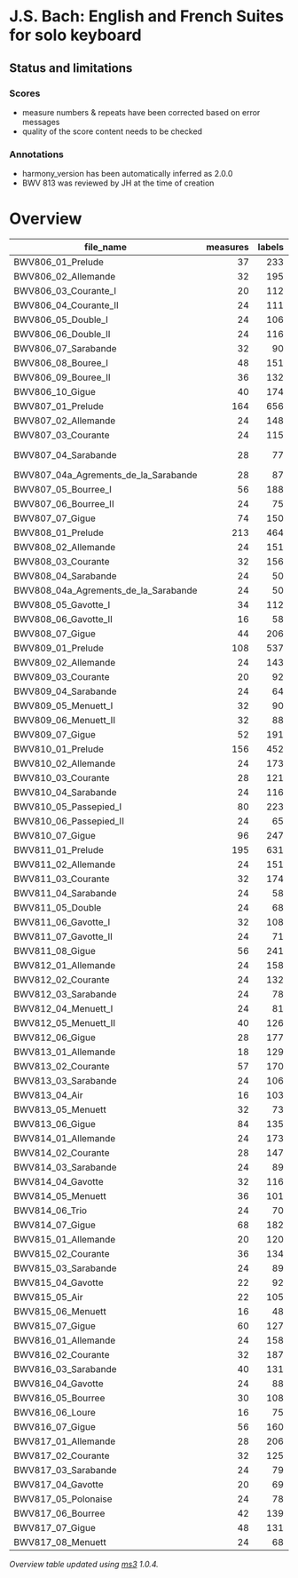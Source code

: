 # J.S. Bach: English and French Suites for solo keyboard

## Status and limitations

### Scores

* measure numbers & repeats have been corrected based on error messages
* quality of the score content needs to be checked

### Annotations

* harmony_version has been automatically inferred as 2.0.0
* BWV 813 was reviewed by JH at the time of creation 


# Overview
|             file_name              |measures|labels|standard|     annotators     |reviewers|
|------------------------------------|-------:|-----:|--------|--------------------|---------|
|BWV806_01_Prelude                   |      37|   233|2.1.0   |Adrian Nagel        |         |
|BWV806_02_Allemande                 |      32|   195|2.1.0   |Adrian Nagel        |         |
|BWV806_03_Courante_I                |      20|   112|2.1.0   |Adrian Nagel        |         |
|BWV806_04_Courante_II               |      24|   111|2.1.0   |Adrian Nagel        |         |
|BWV806_05_Double_I                  |      24|   106|2.1.0   |Adrian Nagel        |         |
|BWV806_06_Double_II                 |      24|   116|2.1.0   |Adrian Nagel        |         |
|BWV806_07_Sarabande                 |      32|    90|2.1.0   |Adrian Nagel        |         |
|BWV806_08_Bouree_I                  |      48|   151|2.1.0   |Adrian Nagel        |         |
|BWV806_09_Bouree_II                 |      36|   132|2.1.0   |Adrian Nagel        |         |
|BWV806_10_Gigue                     |      40|   174|2.1.0   |Adrian Nagel        |         |
|BWV807_01_Prelude                   |     164|   656|2.1.0   |Adrian Nagel        |         |
|BWV807_02_Allemande                 |      24|   148|2.1.0   |Adrian Nagel        |         |
|BWV807_03_Courante                  |      24|   115|2.1.0   |Adrian Nagel        |         |
|BWV807_04_Sarabande                 |      28|    77|2.3.0   |Davor Krkljus(2.3.0)|DK       |
|BWV807_04a_Agrements_de_la_Sarabande|      28|    87|2.1.0   |Adrian Nagel        |         |
|BWV807_05_Bourree_I                 |      56|   188|2.1.0   |Adrian Nagel        |         |
|BWV807_06_Bourree_II                |      24|    75|2.1.0   |Adrian Nagel        |         |
|BWV807_07_Gigue                     |      74|   150|2.1.0   |Adrian Nagel        |         |
|BWV808_01_Prelude                   |     213|   464|2.1.0   |Adrian Nagel        |         |
|BWV808_02_Allemande                 |      24|   151|2.1.0   |Adrian Nagel        |         |
|BWV808_03_Courante                  |      32|   156|2.1.0   |Adrian Nagel        |         |
|BWV808_04_Sarabande                 |      24|    50|2.1.0   |Adrian Nagel        |         |
|BWV808_04a_Agrements_de_la_Sarabande|      24|    50|2.1.0   |Adrian Nagel        |         |
|BWV808_05_Gavotte_I                 |      34|   112|2.1.0   |Adrian Nagel        |         |
|BWV808_06_Gavotte_II                |      16|    58|2.1.0   |Adrian Nagel        |         |
|BWV808_07_Gigue                     |      44|   206|2.1.0   |Adrian Nagel        |         |
|BWV809_01_Prelude                   |     108|   537|2.1.0   |Adrian Nagel        |         |
|BWV809_02_Allemande                 |      24|   143|2.1.0   |Adrian Nagel        |         |
|BWV809_03_Courante                  |      20|    92|2.1.0   |Adrian Nagel        |         |
|BWV809_04_Sarabande                 |      24|    64|2.1.0   |Adrian Nagel        |         |
|BWV809_05_Menuett_I                 |      32|    90|2.1.0   |Adrian Nagel        |         |
|BWV809_06_Menuett_II                |      32|    88|2.1.0   |Adrian Nagel        |         |
|BWV809_07_Gigue                     |      52|   191|2.1.0   |Adrian Nagel        |         |
|BWV810_01_Prelude                   |     156|   452|2.1.0   |Adrian Nagel        |         |
|BWV810_02_Allemande                 |      24|   173|2.1.0   |Adrian Nagel        |         |
|BWV810_03_Courante                  |      28|   121|2.1.0   |Adrian Nagel        |         |
|BWV810_04_Sarabande                 |      24|   116|2.1.0   |Adrian Nagel        |         |
|BWV810_05_Passepied_I               |      80|   223|2.1.0   |Adrian Nagel        |         |
|BWV810_06_Passepied_II              |      24|    65|2.1.0   |Adrian Nagel        |         |
|BWV810_07_Gigue                     |      96|   247|2.1.0   |Adrian Nagel        |         |
|BWV811_01_Prelude                   |     195|   631|2.1.0   |Adrian Nagel        |         |
|BWV811_02_Allemande                 |      24|   151|2.1.0   |Adrian Nagel        |         |
|BWV811_03_Courante                  |      32|   174|2.1.0   |Adrian Nagel        |         |
|BWV811_04_Sarabande                 |      24|    58|2.1.0   |Adrian Nagel        |         |
|BWV811_05_Double                    |      24|    68|2.1.0   |Adrian Nagel        |         |
|BWV811_06_Gavotte_I                 |      32|   108|2.1.0   |Adrian Nagel        |         |
|BWV811_07_Gavotte_II                |      24|    71|2.1.0   |Adrian Nagel        |         |
|BWV811_08_Gigue                     |      56|   241|2.1.0   |Adrian Nagel        |         |
|BWV812_01_Allemande                 |      24|   158|2.1.0   |Adrian Nagel        |         |
|BWV812_02_Courante                  |      24|   132|2.1.0   |Adrian Nagel        |         |
|BWV812_03_Sarabande                 |      24|    78|2.1.0   |Adrian Nagel        |         |
|BWV812_04_Menuett_I                 |      24|    81|2.1.0   |Adrian Nagel        |         |
|BWV812_05_Menuett_II                |      40|   126|2.1.0   |Adrian Nagel        |         |
|BWV812_06_Gigue                     |      28|   177|2.1.0   |Adrian Nagel        |         |
|BWV813_01_Allemande                 |      18|   129|2.1.0   |Arne Lüthke         |         |
|BWV813_02_Courante                  |      57|   170|2.1.0   |Arne Lüthke         |         |
|BWV813_03_Sarabande                 |      24|   106|2.1.0   |Arne Lüthke         |         |
|BWV813_04_Air                       |      16|   103|2.1.0   |Arne Lüthke         |         |
|BWV813_05_Menuett                   |      32|    73|2.1.0   |Arne Lüthke         |         |
|BWV813_06_Gigue                     |      84|   135|2.1.0   |Arne Lüthke         |         |
|BWV814_01_Allemande                 |      24|   173|2.1.0   |Adrian Nagel        |         |
|BWV814_02_Courante                  |      28|   147|2.1.0   |Adrian Nagel        |         |
|BWV814_03_Sarabande                 |      24|    89|2.1.0   |Adrian Nagel        |         |
|BWV814_04_Gavotte                   |      32|   116|2.1.0   |Adrian Nagel        |         |
|BWV814_05_Menuett                   |      36|   101|2.1.0   |Adrian Nagel        |         |
|BWV814_06_Trio                      |      24|    70|2.1.0   |Adrian Nagel        |         |
|BWV814_07_Gigue                     |      68|   182|2.1.0   |Adrian Nagel        |         |
|BWV815_01_Allemande                 |      20|   120|2.1.0   |Adrian Nagel        |         |
|BWV815_02_Courante                  |      36|   134|2.1.0   |Adrian Nagel        |         |
|BWV815_03_Sarabande                 |      24|    89|2.1.0   |Adrian Nagel        |         |
|BWV815_04_Gavotte                   |      22|    92|2.1.0   |Adrian Nagel        |         |
|BWV815_05_Air                       |      22|   105|2.1.0   |Adrian Nagel        |         |
|BWV815_06_Menuett                   |      16|    48|2.1.0   |Adrian Nagel        |         |
|BWV815_07_Gigue                     |      60|   127|2.1.0   |Adrian Nagel        |         |
|BWV816_01_Allemande                 |      24|   158|2.1.0   |Adrian Nagel        |         |
|BWV816_02_Courante                  |      32|   187|2.1.0   |Adrian Nagel        |         |
|BWV816_03_Sarabande                 |      40|   131|2.1.0   |Adrian Nagel        |         |
|BWV816_04_Gavotte                   |      24|    88|2.1.0   |Adrian Nagel        |         |
|BWV816_05_Bourree                   |      30|   108|2.1.0   |Adrian Nagel        |         |
|BWV816_06_Loure                     |      16|    75|2.1.0   |Adrian Nagel        |         |
|BWV816_07_Gigue                     |      56|   160|2.1.0   |Adrian Nagel        |         |
|BWV817_01_Allemande                 |      28|   206|2.1.0   |Adrian Nagel        |         |
|BWV817_02_Courante                  |      32|   125|2.1.0   |Adrian Nagel        |         |
|BWV817_03_Sarabande                 |      24|    79|2.1.0   |Adrian Nagel        |         |
|BWV817_04_Gavotte                   |      20|    69|2.1.0   |Adrian Nagel        |         |
|BWV817_05_Polonaise                 |      24|    78|2.1.0   |Adrian Nagel        |         |
|BWV817_06_Bourree                   |      42|   139|2.1.0   |Adrian Nagel        |         |
|BWV817_07_Gigue                     |      48|   131|2.1.0   |Adrian Nagel        |         |
|BWV817_08_Menuett                   |      24|    68|2.1.0   |Adrian Nagel        |         |


*Overview table updated using [ms3](https://johentsch.github.io/ms3/) 1.0.4.*
